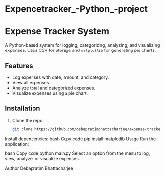 # Expencetracker_-Python_-project
# Expense Tracker System

A Python-based system for logging, categorizing, analyzing, and visualizing expenses. Uses CSV for storage and `matplotlib` for generating pie charts.

## Features

- Log expenses with date, amount, and category.
- View all expenses.
- Analyze total and categorized expenses.
- Visualize expenses using a pie chart.

## Installation

1. Clone the repo:
   ```bash
   git clone https://github.com/debapratimbhattacharjee/expense-tracker.git
Install dependencies:
bash
Copy code
pip install matplotlib
Usage
Run the application:

bash
Copy code
python main.py
Select an option from the menu to log, view, analyze, or visualize expenses.

Author
Debapratim Bhattacharjee
